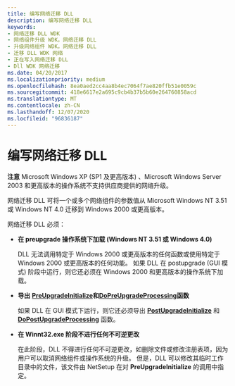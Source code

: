 ```yaml
---
title: 编写网络迁移 DLL
description: 编写网络迁移 DLL
keywords:
- 网络迁移 DLL WDK
- 网络组件升级 WDK，网络迁移 DLL
- 升级网络组件 WDK，网络迁移 DLL
- 迁移 DLL WDK 网络
- 正在写入网络迁移 DLL
- Dll WDK 网络迁移
ms.date: 04/20/2017
ms.localizationpriority: medium
ms.openlocfilehash: 8ea0aed2cc4aa8b4ec7064f7ae820ffb51e0059c
ms.sourcegitcommit: 418e6617e2a695c9cb4b37b5b60e264760858acd
ms.translationtype: MT
ms.contentlocale: zh-CN
ms.lasthandoff: 12/07/2020
ms.locfileid: "96836187"
---
```

# <a name="writing-a-network-migration-dll"></a>编写网络迁移 DLL





**注意**  Microsoft Windows XP (SP1 及更高版本) 、Microsoft Windows Server 2003 和更高版本的操作系统不支持供应商提供的网络升级。

 

网络迁移 DLL 可将一个或多个网络组件的参数值从 Microsoft Windows NT 3.51 或 Windows NT 4.0 迁移到 Windows 2000 或更高版本。

网络迁移 DLL 必须：

-   **在 preupgrade 操作系统下加载 (Windows NT 3.51 或 Windows 4.0)**

    DLL 无法调用特定于 Windows 2000 或更高版本的任何函数或使用特定于 Windows 2000 或更高版本的任何功能。 如果 DLL 在 postupgrade (GUI 模式) 阶段中运行，则它还必须在 Windows 2000 和更高版本的操作系统下加载。

-   **导出** [**PreUpgradeInitialize**](/previous-versions/windows/hardware/network/ff562439(v=vs.85))**和**[**DoPreUpgradeProcessing**](/previous-versions/windows/hardware/network/ff545634(v=vs.85))**函数**

    如果 DLL 在 GUI 模式下运行，则它还必须导出 [**PostUpgradeInitialize**](/previous-versions/windows/hardware/network/ff562410(v=vs.85)) 和 [**DoPostUpgradeProcessing**](/previous-versions/windows/hardware/network/ff545629(v=vs.85)) 函数。

-   **在 Winnt32.exe 阶段不进行任何不可逆更改**

    在此阶段，DLL 不得进行任何不可逆更改，如删除文件或修改注册表项，因为用户可以取消网络组件或操作系统的升级。 但是，DLL 可以修改其临时工作目录中的文件，该文件由 NetSetup 在对 **PreUpgradeInitialize** 的调用中指定。

 

